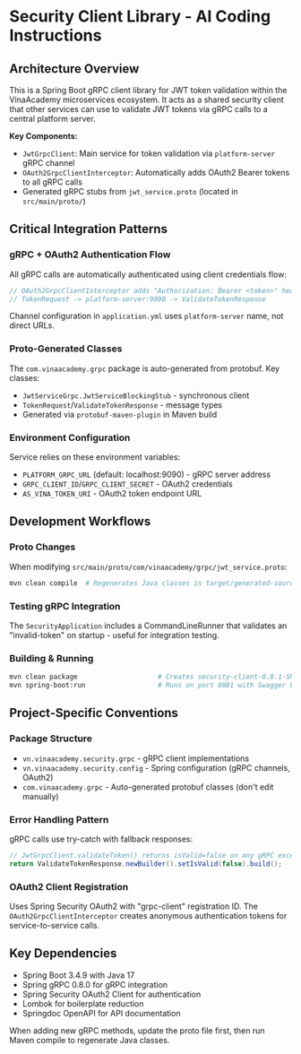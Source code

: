 # Security Client Library - AI Coding Instructions

## Architecture Overview
This is a Spring Boot gRPC client library for JWT token validation within the VinaAcademy microservices ecosystem. It acts as a shared security client that other services can use to validate JWT tokens via gRPC calls to a central platform server.

**Key Components:**
- `JwtGrpcClient`: Main service for token validation via `platform-server` gRPC channel
- `OAuth2GrpcClientInterceptor`: Automatically adds OAuth2 Bearer tokens to all gRPC calls
- Generated gRPC stubs from `jwt_service.proto` (located in `src/main/proto/`)

## Critical Integration Patterns

### gRPC + OAuth2 Authentication Flow
All gRPC calls are automatically authenticated using client credentials flow:
```java
// OAuth2GrpcClientInterceptor adds "Authorization: Bearer <token>" header
// TokenRequest -> platform-server:9090 -> ValidateTokenResponse
```
Channel configuration in `application.yml` uses `platform-server` name, not direct URLs.

### Proto-Generated Classes
The `com.vinaacademy.grpc` package is auto-generated from protobuf. Key classes:
- `JwtServiceGrpc.JwtServiceBlockingStub` - synchronous client
- `TokenRequest`/`ValidateTokenResponse` - message types
- Generated via `protobuf-maven-plugin` in Maven build

### Environment Configuration
Service relies on these environment variables:
- `PLATFORM_GRPC_URL` (default: localhost:9090) - gRPC server address
- `GRPC_CLIENT_ID`/`GRPC_CLIENT_SECRET` - OAuth2 credentials
- `AS_VINA_TOKEN_URI` - OAuth2 token endpoint URL

## Development Workflows

### Proto Changes
When modifying `src/main/proto/com/vinaacademy/grpc/jwt_service.proto`:
```bash
mvn clean compile  # Regenerates Java classes in target/generated-sources/protobuf/
```

### Testing gRPC Integration
The `SecurityApplication` includes a CommandLineRunner that validates an "invalid-token" on startup - useful for integration testing.

### Building & Running
```bash
mvn clean package                    # Creates security-client-0.0.1-SNAPSHOT.jar
mvn spring-boot:run                  # Runs on port 8081 with Swagger UI at /
```

## Project-Specific Conventions

### Package Structure
- `vn.vinaacademy.security.grpc` - gRPC client implementations
- `vn.vinaacademy.security.config` - Spring configuration (gRPC channels, OAuth2)
- `com.vinaacademy.grpc` - Auto-generated protobuf classes (don't edit manually)

### Error Handling Pattern
gRPC calls use try-catch with fallback responses:
```java
// JwtGrpcClient.validateToken() returns isValid=false on any gRPC exception
return ValidateTokenResponse.newBuilder().setIsValid(false).build();
```

### OAuth2 Client Registration
Uses Spring Security OAuth2 with "grpc-client" registration ID. The `OAuth2GrpcClientInterceptor` creates anonymous authentication tokens for service-to-service calls.

## Key Dependencies
- Spring Boot 3.4.9 with Java 17
- Spring gRPC 0.8.0 for gRPC integration
- Spring Security OAuth2 Client for authentication
- Lombok for boilerplate reduction
- Springdoc OpenAPI for API documentation

When adding new gRPC methods, update the proto file first, then run Maven compile to regenerate Java classes.
